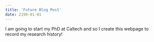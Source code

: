 ```yaml
---
title: 'Future Blog Post'
date: 2199-01-01
---
```


I am going to start my PhD at Caltech and so I create this webpage to record my research history!
